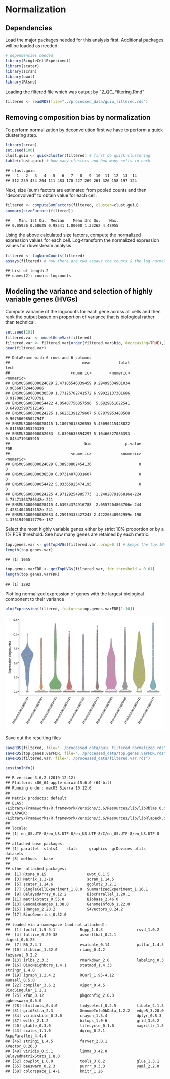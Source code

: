 Normalization
================

Dependencies
------------

Load the major packages needed for this analysis first. Additional packages will be loaded as needed.

``` r
# dependencies needed
library(SingleCellExperiment)
library(scater)
library(scran)
library(uwot)
library(Rtsne)
```

Loading the filtered file which was output by "2\_QC\_Filtering.Rmd"

``` r
filtered <- readRDS(file="../processed_data/guiu_filtered.rds")
```

Removing composition bias by normalization
------------------------------------------

To perform normalization by deconvolution first we have to perform a quick clustering step.

``` r
library(scran)
set.seed(100)
clust.guiu <- quickCluster(filtered) # first do quick clustering 
table(clust.guiu) # how many clusters and how many cells in each
```

    ## clust.guiu
    ##   1   2   3   4   5   6   7   8   9  10  11  12  13  14 
    ## 512 239 454 204 111 483 170 227 269 261 326 158 197 124

Next, size (sum) factors are estimated from pooled counts and then "deconvolved" to obtain value for each cell.

``` r
filtered <- computeSumFactors(filtered, cluster=clust.guiu)
summary(sizeFactors(filtered))
```

    ##    Min. 1st Qu.  Median    Mean 3rd Qu.    Max. 
    ## 0.05936 0.60625 0.98541 1.00000 1.33262 4.48955

Using the above calculated size factors, compute the normalized expression values for each cell. Log-transform the normalized expression values for downstream analysis

``` r
filtered <- logNormCounts(filtered)
assays(filtered) # now there are two assays the counts & the log normalized counts just made
```

    ## List of length 2
    ## names(2): counts logcounts

Modeling the variance and selection of highly variable genes (HVGs)
-------------------------------------------------------------------

Compute variance of the logcounts for each gene across all cells and then rank the output based on proportion of variance that is biological rather than technical.

``` r
set.seed(101)
filtered.var <- modelGeneVar(filtered)
filtered.var <- filtered.var[order(filtered.var$bio, decreasing=TRUE),]
head(filtered.var)
```

    ## DataFrame with 6 rows and 6 columns
    ##                                mean            total              tech
    ##                           <numeric>        <numeric>         <numeric>
    ## ENSMUSG00000024029 2.47185546039459 9.29499534901034 0.905687324468986
    ## ENSMUSG00000038580 1.77125702741572 6.99022137301686 0.917080592700791
    ## ENSMUSG00000054422 4.05487756857596  5.6829851622541 0.649325907512146
    ## ENSMUSG00000024225 1.66231391279607 5.87879953488568 0.907506985027947
    ## ENSMUSG00000028415 1.18079013826555 5.45090215448822 0.811558405320339
    ## ENSMUSG00000032083  3.0396635894297 5.10466527086393   0.8454719365915
    ##                                 bio               p.value                   FDR
    ##                           <numeric>             <numeric>             <numeric>
    ## ENSMUSG00000024029 8.38930802454136                     0                     0
    ## ENSMUSG00000038580 6.07314078031607                     0                     0
    ## ENSMUSG00000054422 5.03365925474195                     0                     0
    ## ENSMUSG00000024225 4.97129254985773  1.2402879186816e-224 3.73471363780342e-221
    ## ENSMUSG00000028415 4.63934374916788  2.0557204863706e-244 7.42814040545152e-241
    ## ENSMUSG00000032083 4.25919333427243 2.42220340962959e-190 4.37619490017779e-187

Select the most highly variable genes either by strict 10% proportion or by a 1% FDR threshold. See how many genes are retained by each metric.

``` r
top.genes.var <- getTopHVGs(filtered.var, prop=0.1) # keeps the top 10% as HGVs
length(top.genes.var) 
```

    ## [1] 1055

``` r
top.genes.varFDR <- getTopHVGs(filtered.var, fdr.threshold = 0.01) 
length(top.genes.varFDR) 
```

    ## [1] 1292

Plot log normalized expression of genes with the largest biological component to their variance

``` r
plotExpression(filtered, features=top.genes.varFDR[1:10])
```

![](3_Normalization_files/figure-markdown_github/unnamed-chunk-8-1.png)

Save out the resulting files

``` r
saveRDS(filtered, file="../processed_data/guiu_filtered_normalized.rds") # save the sce post norm
saveRDS(top.genes.varFDR, file="../processed_data/top.genes.varFDR.rds") 
saveRDS(filtered.var, file="../processed_data/filtered.var.rds") 
```

``` r
sessionInfo()
```

    ## R version 3.6.2 (2019-12-12)
    ## Platform: x86_64-apple-darwin15.6.0 (64-bit)
    ## Running under: macOS Sierra 10.12.6
    ## 
    ## Matrix products: default
    ## BLAS:   /Library/Frameworks/R.framework/Versions/3.6/Resources/lib/libRblas.0.dylib
    ## LAPACK: /Library/Frameworks/R.framework/Versions/3.6/Resources/lib/libRlapack.dylib
    ## 
    ## locale:
    ## [1] en_US.UTF-8/en_US.UTF-8/en_US.UTF-8/C/en_US.UTF-8/en_US.UTF-8
    ## 
    ## attached base packages:
    ## [1] parallel  stats4    stats     graphics  grDevices utils     datasets 
    ## [8] methods   base     
    ## 
    ## other attached packages:
    ##  [1] Rtsne_0.15                  uwot_0.1.5                 
    ##  [3] Matrix_1.2-18               scran_1.14.5               
    ##  [5] scater_1.14.6               ggplot2_3.2.1              
    ##  [7] SingleCellExperiment_1.8.0  SummarizedExperiment_1.16.1
    ##  [9] DelayedArray_0.12.2         BiocParallel_1.20.1        
    ## [11] matrixStats_0.55.0          Biobase_2.46.0             
    ## [13] GenomicRanges_1.38.0        GenomeInfoDb_1.22.0        
    ## [15] IRanges_2.20.2              S4Vectors_0.24.2           
    ## [17] BiocGenerics_0.32.0        
    ## 
    ## loaded via a namespace (and not attached):
    ##  [1] locfit_1.5-9.1           Rcpp_1.0.3               rsvd_1.0.2              
    ##  [4] lattice_0.20-38          assertthat_0.2.1         digest_0.6.23           
    ##  [7] R6_2.4.1                 evaluate_0.14            pillar_1.4.3            
    ## [10] zlibbioc_1.32.0          rlang_0.4.2              lazyeval_0.2.2          
    ## [13] irlba_2.3.3              rmarkdown_2.0            labeling_0.3            
    ## [16] BiocNeighbors_1.4.1      statmod_1.4.33           stringr_1.4.0           
    ## [19] igraph_1.2.4.2           RCurl_1.95-4.12          munsell_0.5.0           
    ## [22] compiler_3.6.2           vipor_0.4.5              BiocSingular_1.2.1      
    ## [25] xfun_0.12                pkgconfig_2.0.3          ggbeeswarm_0.6.0        
    ## [28] htmltools_0.4.0          tidyselect_0.2.5         tibble_2.1.3            
    ## [31] gridExtra_2.3            GenomeInfoDbData_1.2.2   edgeR_3.28.0            
    ## [34] viridisLite_0.3.0        crayon_1.3.4             dplyr_0.8.3             
    ## [37] withr_2.1.2              bitops_1.0-6             grid_3.6.2              
    ## [40] gtable_0.3.0             lifecycle_0.1.0          magrittr_1.5            
    ## [43] scales_1.1.0             dqrng_0.2.1              RcppParallel_4.4.4      
    ## [46] stringi_1.4.5            farver_2.0.1             XVector_0.26.0          
    ## [49] viridis_0.5.1            limma_3.42.0             DelayedMatrixStats_1.8.0
    ## [52] cowplot_1.0.0            tools_3.6.2              glue_1.3.1              
    ## [55] beeswarm_0.2.3           purrr_0.3.3              yaml_2.2.0              
    ## [58] colorspace_1.4-1         knitr_1.26

